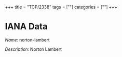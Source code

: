 +++
title = "TCP/2338"
tags = [""]
categories = [""]
+++

# IANA Data

_Name:_ norton-lambert

_Description:_ Norton Lambert

